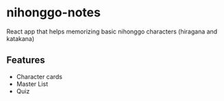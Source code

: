 # nihonggo-notes

React app that helps memorizing basic nihonggo characters (hiragana and katakana)

## Features
- Character cards
- Master List
- Quiz
